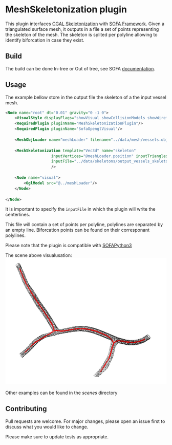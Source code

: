 # MeshSkeletonization plugin

This plugin interfaces [CGAL Skeletonization](https://doc.cgal.org/latest/Surface_mesh_skeletonization/index.html) with [SOFA Framework](https://www.sofa-framework.org/). Given a triangulated surface mesh, it outputs in a file a set of points representing the skeleton of the mesh. The skeleton is splited per polyline allowing to identify biforcation in case they exist. 


## Build

The build can be done In-tree or Out of tree, see SOFA  [documentation](https://www.sofa-framework.org/community/doc/plugins/build-a-plugin-from-sources/).



## Usage

The example bellow store in the output file the skeleton of a the input vessel mesh. 
```xml
<Node name="root" dt="0.01" gravity="0 -1 0">
	<VisualStyle displayFlags="showVisual showCollisionModels showWireframe"/>
    <RequiredPlugin pluginName="MeshSkeletonizationPlugin"/>
    <RequiredPlugin pluginName='SofaOpenglVisual'/>
    
    <MeshObjLoader name="meshLoader" filename="../data/mesh/vessels.obj" />

    <MeshSkeletonization template="Vec3d" name="skeleton"
                    inputVertices="@meshLoader.position" inputTriangles="@meshLoader.triangles"
                    inputFile="../data/skeletons/output_vessels_skeleton.txt"
                    />
    
    <Node name="visual">
        <OglModel src="@../meshLoader"/>
    </Node>
	
</Node>
```

It is important to specify the ```inputFile``` in which the plugin will write the centerlines. 

This file will contain a set of points per polyline, polylines are separated by an empty line. Biforcation points can be found on their corresponant polylines.

Please note that the plugin is compatible with [SOFAPython3](https://sofapython3.readthedocs.io/en/latest/)

The scene above visualusation: 
![Mesh Skeletonization ](./data/img/visu_skel.png)

Other examples can be found in the *scenes* directory

 

## Contributing
Pull requests are welcome. For major changes, please open an issue first to discuss what you would like to change.

Please make sure to update tests as appropriate.
